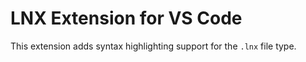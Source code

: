 # LNX Extension for VS Code
This extension adds syntax highlighting support for the `.lnx` file type.
